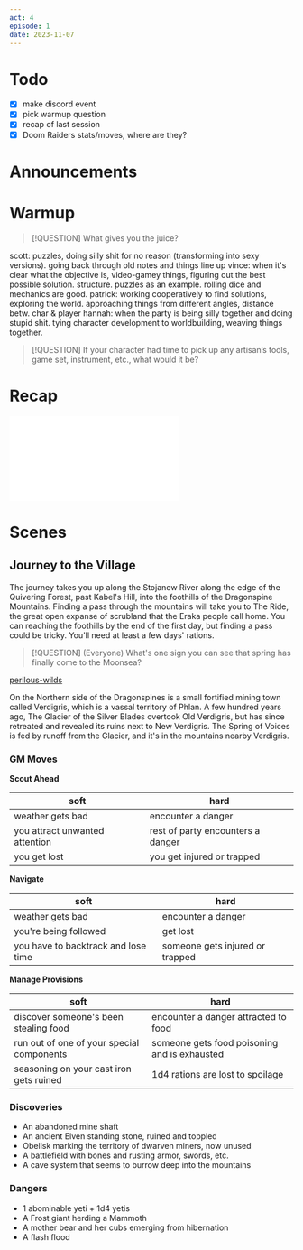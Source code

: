 ```yaml
---
act: 4
episode: 1
date: 2023-11-07
---
```

# Todo
- [x] make discord event
- [x] pick warmup question
- [x] recap of last session
- [x] Doom Raiders stats/moves, where are they?
# Announcements
# Warmup
> [!QUESTION] What gives you the juice?

scott: puzzles, doing silly shit for no reason (transforming into sexy versions). going back through old notes and things line up
vince: when it's clear what the objective is, video-gamey things, figuring out the best possible solution. structure. puzzles as an example. rolling dice and mechanics are good.
patrick: working cooperatively to find solutions, exploring the world. approaching things from different angles, distance betw. char & player
hannah: when the party is being silly together and doing stupid shit. tying character development to worldbuilding, weaving things together.

> [!QUESTION] If your character had time to pick up any artisan’s tools, game set, instrument, etc., what would it be?
# Recap
![a4e5](../logbook/act-iv/a4e5.md)
# Scenes
## Journey to the Village
The journey takes you up along the Stojanow River along the edge of the Quivering Forest, past Kabel's Hill, into the foothills of the Dragonspine Mountains. Finding a pass through the mountains will take you to The Ride, the great open expanse of scrubland that the Eraka people call home. You can reaching the foothills by the end of the first day, but finding a pass could be tricky. You'll need at least a few days' rations.

> [!QUESTION] (Everyone) What's one sign you can see that spring has finally come to the Moonsea?

[perilous-wilds](../notes/perilous-wilds.md)

On the Northern side of the Dragonspines is a small fortified mining town called Verdigris, which is a vassal territory of Phlan. A few hundred years ago, The Glacier of the Silver Blades overtook Old Verdigris, but has since retreated and revealed its ruins next to New Verdigris. The Spring of Voices is fed by runoff from the Glacier, and it's in the mountains nearby Verdigris.

### GM Moves
**Scout Ahead**

|soft|hard|
|-|-|
|weather gets bad|encounter a danger|
|you attract unwanted attention|rest of party encounters a danger|
|you get lost|you get injured or trapped|

**Navigate**

|soft|hard|
|-|-|
|weather gets bad|encounter a danger|
|you're being followed|get lost|
|you have to backtrack and lose time|someone gets injured or trapped|

**Manage Provisions**

|soft|hard|
|-|-|
|discover someone's been stealing food|encounter a danger attracted to food|
|run out of one of your special components|someone gets food poisoning and is exhausted|
|seasoning on your cast iron gets ruined|1d4 rations are lost to spoilage|

### Discoveries
- An abandoned mine shaft
- An ancient Elven standing stone, ruined and toppled
- Obelisk marking the territory of dwarven miners, now unused
- A battlefield with bones and rusting armor, swords, etc.
- A cave system that seems to burrow deep into the mountains
### Dangers
- 1 abominable yeti + 1d4 yetis
- A Frost giant herding a Mammoth
- A mother bear and her cubs emerging from hibernation
- A flash flood
